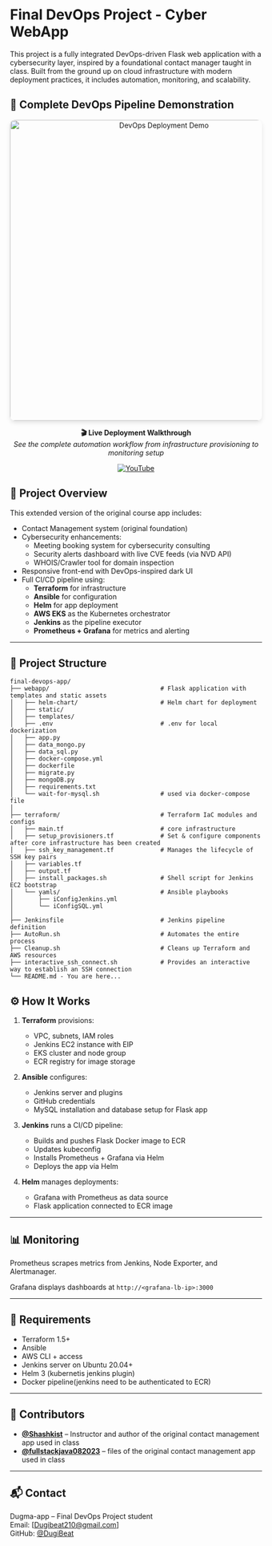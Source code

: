 # Final DevOps Project - Cyber WebApp 

This project is a fully integrated DevOps-driven Flask web application with a cybersecurity layer,
inspired by a foundational contact manager taught in class.
Built from the ground up on cloud infrastructure with modern deployment practices, it includes automation, monitoring, and scalability.

## 🚀 Complete DevOps Pipeline Demonstration

<div align="center">
  <a href="https://youtu.be/y2wSE54u35k">
    <img src="https://img.youtube.com/vi/y2wSE54u35k/maxresdefault.jpg" alt="DevOps Deployment Demo" width="600" style="border-radius: 10px; box-shadow: 0 4px 8px rgba(0,0,0,0.1);">
  </a>
  
  **🎬 Live Deployment Walkthrough**  
  *See the complete automation workflow from infrastructure provisioning to monitoring setup*
  
  [![YouTube](https://img.shields.io/badge/YouTube-FF0000?style=for-the-badge&logo=youtube&logoColor=white)](https://youtu.be/y2wSE54u35k)
</div>


## 🚀 Project Overview

This extended version of the original course app includes:

- Contact Management system (original foundation)
- Cybersecurity enhancements:
  - Meeting booking system for cybersecurity consulting
  - Security alerts dashboard with live CVE feeds (via NVD API)
  - WHOIS/Crawler tool for domain inspection
- Responsive front-end with DevOps-inspired dark UI
- Full CI/CD pipeline using:
  - **Terraform** for infrastructure
  - **Ansible** for configuration
  - **Helm** for app deployment
  - **AWS EKS** as the Kubernetes orchestrator
  - **Jenkins** as the pipeline executor
  - **Prometheus + Grafana** for metrics and alerting

---

## 📁 Project Structure

```text
final-devops-app/
├── webapp/                               # Flask application with templates and static assets
│   ├── helm-chart/                       # Helm chart for deployment
│   ├── static/
│   ├── templates/
│   ├── .env                              # .env for local dockerization
│   ├── app.py
│   ├── data_mongo.py
│   ├── data_sql.py
│   ├── docker-compose.yml
│   ├── dockerfile
│   ├── migrate.py
│   ├── mongoDB.py
│   ├── requirements.txt
│   └── wait-for-mysql.sh                 # used via docker-compose file
│
├── terraform/                            # Terraform IaC modules and configs
│   ├── main.tf                           # core infrastructure
│   ├── setup_provisioners.tf             # Set & configure components after core infrastructure has been created
│   ├── ssh_key_management.tf             # Manages the lifecycle of SSH key pairs
│   ├── variables.tf
│   ├── output.tf
│   ├── install_packages.sh               # Shell script for Jenkins EC2 bootstrap
│   └── yamls/                            # Ansible playbooks
│       ├── iConfigJenkins.yml
│       └── iConfigSQL.yml
│
├── Jenkinsfile                           # Jenkins pipeline definition
├── AutoRun.sh                            # Automates the entire process
├── Cleanup.sh                            # Cleans up Terraform and AWS resources
├── interactive_ssh_connect.sh            # Provides an interactive way to establish an SSH connection
└── README.md - You are here...
```

## ⚙️ How It Works

1. **Terraform** provisions:
   - VPC, subnets, IAM roles
   - Jenkins EC2 instance with EIP
   - EKS cluster and node group
   - ECR registry for image storage

2. **Ansible** configures:
   - Jenkins server and plugins
   - GitHub credentials
   - MySQL installation and database setup for Flask app

3. **Jenkins** runs a CI/CD pipeline:
   - Builds and pushes Flask Docker image to ECR
   - Updates kubeconfig
   - Installs Prometheus + Grafana via Helm
   - Deploys the app via Helm

4. **Helm** manages deployments:
   - Grafana with Prometheus as data source
   - Flask application connected to ECR image

---

## 📊 Monitoring

Prometheus scrapes metrics from Jenkins, Node Exporter, and Alertmanager.

Grafana displays dashboards at `http://<grafana-lb-ip>:3000`

---

## 🧠 Requirements

- Terraform 1.5+
- Ansible
- AWS CLI + access
- Jenkins server on Ubuntu 20.04+
- Helm 3 (kubernetis jenkins plugin)
- Docker pipeline(jenkins need to be authenticated to ECR)

---

## 🙏 Contributors

- **[@Shashkist](https://github.com/Shashkist)** – Instructor and author of the original contact management app used in class
- **[@fullstackjava082023](https://github.com/fullstackjava082023)** – files of the original contact management app used in class 
  
---

## 📬 Contact

Dugma-app – Final DevOps Project student  
Email: [Dugibeat210@gmail.com]  
GitHub: [@DugiBeat](https://github.com/DugiBeat)
